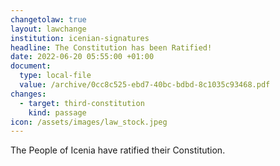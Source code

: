 ```yaml
---
changetolaw: true
layout: lawchange
institution: icenian-signatures
headline: The Constitution has been Ratified!
date: 2022-06-20 05:55:00 +01:00
document:
  type: local-file
  value: /archive/0cc8c525-ebd7-40bc-bdbd-8c1035c93468.pdf
changes:
  - target: third-constitution
    kind: passage
icon: /assets/images/law_stock.jpeg
---
```

The People of Icenia have ratified their Constitution.
